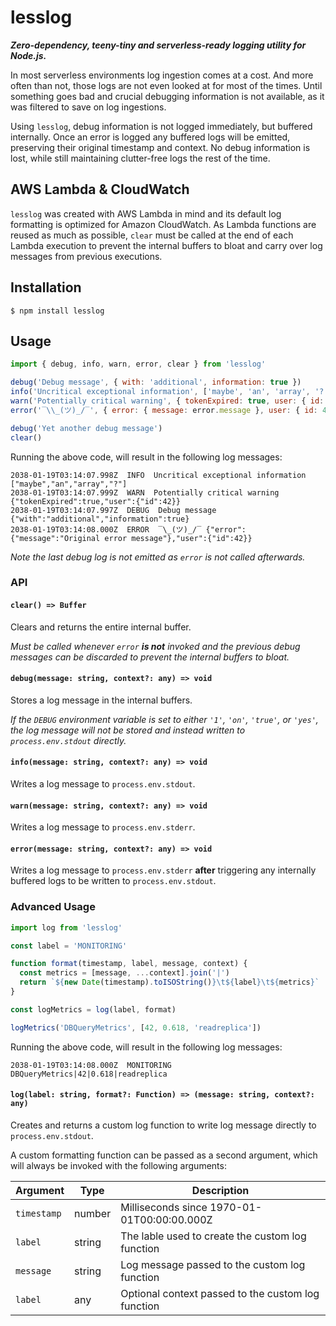 # lesslog

**_Zero-dependency, teeny-tiny and serverless-ready logging utility for Node.js._**

In most serverless environments log ingestion comes at a cost. And more often than not, those logs are not even looked at for most of the times. Until something goes bad and crucial debugging information is not available, as it was filtered to save on log ingestions.

Using `lesslog`, debug information is not logged immediately, but buffered internally. Once an error is logged any buffered logs will be emitted, preserving their original timestamp and context. No debug information is lost, while still maintaining clutter-free logs the rest of the time.

## AWS Lambda & CloudWatch

`lesslog` was created with AWS Lambda in mind and its default log formatting is optimized for Amazon CloudWatch. As Lambda functions are reused as much as possible, `clear` must be called at the end of each Lambda execution to prevent the internal buffers to bloat and carry over log messages from previous executions.

## Installation

```shell
$ npm install lesslog
```

## Usage

```javascript
import { debug, info, warn, error, clear } from 'lesslog'

debug('Debug message', { with: 'additional', information: true })
info('Uncritical exceptional information', ['maybe', 'an', 'array', '?'])
warn('Potentially critical warning', { tokenExpired: true, user: { id: 42 } })
error('‾\\_(ツ)_/‾', { error: { message: error.message }, user: { id: 42 } })

debug('Yet another debug message')
clear()
```

Running the above code, will result in the following log messages:

```shell
2038-01-19T03:14:07.998Z  INFO  Uncritical exceptional information ["maybe","an","array","?"]
2038-01-19T03:14:07.999Z  WARN  Potentially critical warning {"tokenExpired":true,"user":{"id":42}}
2038-01-19T03:14:07.997Z  DEBUG  Debug message {"with":"additional","information":true}
2038-01-19T03:14:08.000Z  ERROR  ‾\_(ツ)_/‾ {"error":{"message":"Original error message"},"user":{"id":42}}
```

_Note the last debug log is not emitted as `error` is not called afterwards._

### API

#### `clear() => Buffer`

Clears and returns the entire internal buffer.

_Must be called whenever `error` **is not** invoked and the previous debug messages can be discarded to prevent the internal buffers to bloat._

#### `debug(message: string, context?: any) => void`

Stores a log message in the internal buffers.

_If the `DEBUG` environment variable is set to either `'1'`, `'on'`, `'true'`, or `'yes'`, the log message will not be stored and instead written to `process.env.stdout` directly._

#### `info(message: string, context?: any) => void`

Writes a log message to `process.env.stdout`.

#### `warn(message: string, context?: any) => void`

Writes a log message to `process.env.stderr`.

#### `error(message: string, context?: any) => void`

Writes a log message to `process.env.stderr` **after** triggering any internally buffered logs to be written to `process.env.stdout`.

### Advanced Usage

```javascript
import log from 'lesslog'

const label = 'MONITORING'

function format(timestamp, label, message, context) {
  const metrics = [message, ...context].join('|')
  return `${new Date(timestamp).toISOString()}\t${label}\t${metrics}`
}

const logMetrics = log(label, format)

logMetrics('DBQueryMetrics', [42, 0.618, 'readreplica'])
```

Running the above code, will result in the following log messages:

```shell
2038-01-19T03:14:08.000Z  MONITORING  DBQueryMetrics|42|0.618|readreplica
```

#### `log(label: string, format?: Function) => (message: string, context?: any)`

Creates and returns a custom log function to write log message directly to `process.env.stdout`.

A custom formatting function can be passed as a second argument, which will always be invoked with the following arguments:

| Argument    | Type   | Description                                        |
| ----------- | ------ | -------------------------------------------------- |
| `timestamp` | number | Milliseconds since 1970-01-01T00:00:00.000Z        |
| `label`     | string | The lable used to create the custom log function   |
| `message`   | string | Log message passed to the custom log function      |
| `label`     | any    | Optional context passed to the custom log function |
